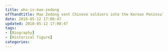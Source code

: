 ```yaml
---
title: who-is-mao-zedong
offhandtitle: Mao Zedong sent Chinese soldiers into the Korean Peninsula during the Korean War
date: 2018-05-12 17:00:47
updated: 2018-05-12 17:00:47
tags:
- [Biography]
- [Historical figure]
categories:
---
```

